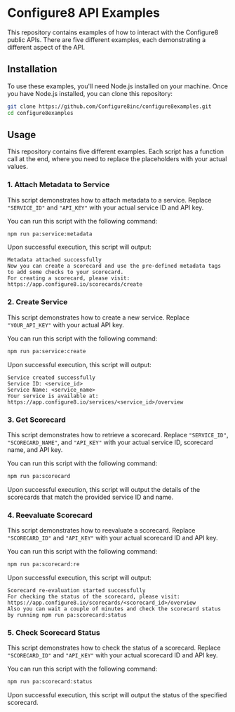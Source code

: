 # Configure8 API Examples

This repository contains examples of how to interact with the Configure8 public APIs. There are five different examples, each demonstrating a different aspect of the API.

## Installation

To use these examples, you'll need Node.js installed on your machine. Once you have Node.js installed, you can clone this repository:

```bash
git clone https://github.com/Configure8inc/configure8examples.git
cd configure8examples
```

## Usage

This repository contains five different examples. Each script has a function call at the end, where you need to replace the placeholders with your actual values.

### 1. Attach Metadata to Service

This script demonstrates how to attach metadata to a service. Replace `"SERVICE_ID"` and `"API_KEY"` with your actual service ID and API key.

You can run this script with the following command:

```bash
npm run pa:service:metadata
```

Upon successful execution, this script will output:

```
Metadata attached successfully
Now you can create a scorecard and use the pre-defined metadata tags to add some checks to your scorecard.
For creating a scorecard, please visit: https://app.configure8.io/scorecards/create
```

### 2. Create Service

This script demonstrates how to create a new service. Replace `"YOUR_API_KEY"` with your actual API key.

You can run this script with the following command:

```bash
npm run pa:service:create
```

Upon successful execution, this script will output:

```
Service created successfully
Service ID: <service_id>
Service Name: <service_name>
Your service is available at: https://app.configure8.io/services/<service_id>/overview
```

### 3. Get Scorecard

This script demonstrates how to retrieve a scorecard. Replace `"SERVICE_ID"`, `"SCORECARD_NAME"`, and `"API_KEY"` with your actual service ID, scorecard name, and API key.

You can run this script with the following command:

```bash
npm run pa:scorecard
```

Upon successful execution, this script will output the details of the scorecards that match the provided service ID and name.

### 4. Reevaluate Scorecard

This script demonstrates how to reevaluate a scorecard. Replace `"SCORECARD_ID"` and `"API_KEY"` with your actual scorecard ID and API key.

You can run this script with the following command:

```bash
npm run pa:scorecard:re
```

Upon successful execution, this script will output:

```
Scorecard re-evaluation started successfully
For checking the status of the scorecard, please visit: https://app.configure8.io/scorecards/<scorecard_id>/overview
Also you can wait a couple of minutes and check the scorecard status by running npm run pa:scorecard:status
```

### 5. Check Scorecard Status

This script demonstrates how to check the status of a scorecard. Replace `"SCORECARD_ID"` and `"API_KEY"` with your actual scorecard ID and API key.

You can run this script with the following command:

```bash
npm run pa:scorecard:status
```

Upon successful execution, this script will output the status of the specified scorecard.
